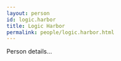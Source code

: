 ```yaml
---
layout: person
id: logic.harbor
title: Logic Harbor
permalink: people/logic.harbor.html
---
```


Person details...